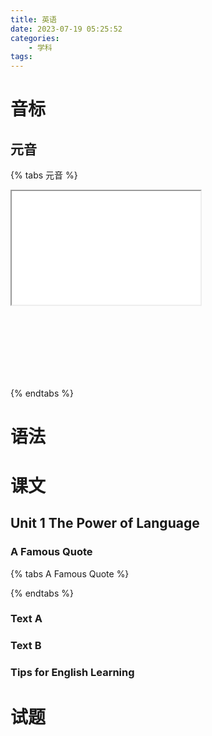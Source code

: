 ```yaml
---
title: 英语
date: 2023-07-19 05:25:52
categories:
    - 学科
tags:
---
```


# 音标

## 元音
{% tabs 元音 %}

<!-- tab iː和i -->

<div style="position: relative; padding: 30% 45%;">
    <iframe 
    style="position: absolute; width: 60%; height: 60%; left: 0; top: 0;" 
    src="//cn-gddg-ct-01-22.bilivideo.com/upgcxcode/04/51/546425104/546425104-1-208.mp4?e=ig8euxZM2rNcNbRVhwdVhwdlhWdVhwdVhoNvNC8BqJIzNbfq9rVEuxTEnE8L5F6VnEsSTx0vkX8fqJeYTj_lta53NCM=&uipk=5&nbs=1&deadline=1689735941&gen=playurlv2&os=bcache&oi=1921313500&trid=00006900e5f5eae4467593fe557f9d4361f6T&mid=3493297548953879&platform=html5&upsig=62f6cba1480ffec2f39a43a5aee9e129&uparams=e,uipk,nbs,deadline,gen,os,oi,trid,mid,platform&cdnid=61322&bvc=vod&nettype=0&bw=38921&orderid=0,1&buvid=&build=0&mobi_app=&logo=80000000" >
    </iframe>
</div>

<!-- endtab -->




{% endtabs %}


# 语法

# 课文

## Unit 1 The Power of Language

### A Famous Quote

{% tabs A Famous Quote %}
<!-- tab Text -->
<!-- endtab -->
<!-- tab author -->
<!-- endtab -->
<!-- tab word & phrases & expressions-->
<!-- endtab -->

{% endtabs %}
### Text A

### Text B

### Tips for English Learning

# 试题